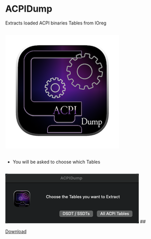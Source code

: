 # ACPIDump
Extracts loaded ACPI binaries Tables from IOreg
##

<img src="https://github.com/LAbyOne/ACPIDump/blob/main/image/logo.png">

##
- You will be asked to choose which Tables

##

<img src="https://github.com/LAbyOne/ACPIDump/blob/main/image/1.png">
##

[Download](https://github.com/LAbyOne/ACPIDump/releases)
